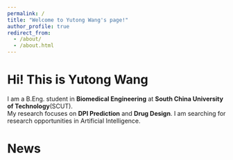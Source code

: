 ```yaml
---
permalink: /
title: "Welcome to Yutong Wang's page!"
author_profile: true
redirect_from: 
  - /about/
  - /about.html
---
```


Hi! This is Yutong Wang
======
I am a B.Eng. student in **Biomedical Engineering** at **South China University of Technology**(SCUT).  
My research focuses on **DPI Prediction** and **Drug Design**. 
I am searching for research opportunities in Artificial Intelligence.
 
News
======

